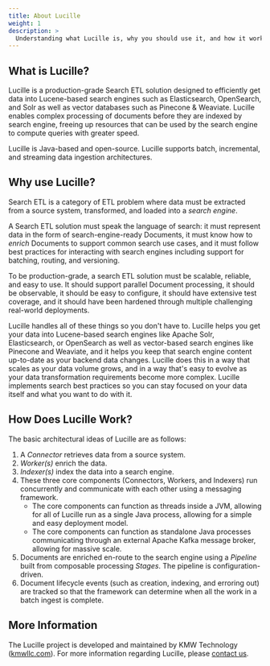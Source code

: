 ```yaml
---
title: About Lucille
weight: 1
description: >
  Understanding what Lucille is, why you should use it, and how it works.
---
```


## What is Lucille?

Lucille is a production-grade Search ETL solution designed to efficiently get data into Lucene-based search engines such as Elasticsearch, OpenSearch, and Solr as well as vector databases such as Pinecone & Weaviate.  Lucille enables complex processing of documents before they are indexed by search engine, freeing up resources that can be used by the search engine to compute queries with greater speed.

Lucille is Java-based and open-source. Lucille supports batch, incremental, and streaming data ingestion architectures.

## Why use Lucille?
Search ETL is a category of ETL problem where data must be extracted from a source system, transformed, and loaded into a *search engine*.

A Search ETL solution must speak the language of search: it must represent data in the form of search-engine-ready Documents, it must know how to *enrich* Documents to support common search use cases, and it must follow best practices for interacting with search engines including support for batching, routing, and versioning.

To be production-grade, a search ETL solution must be scalable, reliable, and easy to use. It should support parallel Document processing, it should be observable, it should be easy to configure, it should have extensive test coverage, and it should have been hardened through multiple challenging real-world deployments.

Lucille handles all of these things so you don't have to. Lucille helps you get your data into Lucene-based search engines like Apache Solr, Elasticsearch, or OpenSearch as well as vector-based search engines like Pinecone and Weaviate, and it helps you keep that search engine content up-to-date as your backend data changes. Lucille does this in a way that scales as your data volume grows, and in a way that's easy to evolve as your data transformation requirements become more complex. Lucille implements search best practices so you can stay focused on your data itself and what you want to do with it.

## How Does Lucille Work?
The basic architectural ideas of Lucille are as follows:

1. A *Connector* retrieves data from a source system.
2. *Worker(s)* enrich the data.
3. *Indexer(s)* index the data into a search engine.
4. These three core components (Connectors, Workers, and Indexers) run concurrently and communicate with each other using a messaging framework.
    -  The core components can function as threads inside a JVM, allowing for all of Lucille run as a single Java process, allowing for a simple and easy deployment model.
    -  The core components can function as standalone Java processes communicating through an external Apache Kafka message broker, allowing for massive scale.
5. Documents are enriched en-route to the search engine using a *Pipeline* built from composable processing *Stages*. The pipeline is configuration-driven.
6. Document lifecycle events (such as creation, indexing, and erroring out) are tracked so that the framework can determine when all the work in a batch ingest is complete.


## More Information

The Lucille project is developed and maintained by KMW Technology ([kmwllc.com](https://kmwllc.com/)).
For more information regarding Lucille, please [contact us](https://kmwllc.com/index.php/contact-us/).



